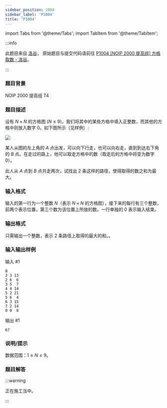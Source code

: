 ```yaml
---
sidebar_position: 1004
sidebar_label: 'P1004'
title: 'P1004'
---
```

import Tabs from '@theme/Tabs';
import TabItem from '@theme/TabItem';

:::info

此题目来自 [洛谷](https://www.luogu.com.cn/)，
原始题目与提交代码请前往 [P1004 \[NOIP 2000 提高组\] 方格取数 - 洛谷](https://www.luogu.com.cn/problem/P1004)。

:::

### 题目背景

NOIP 2000 提高组 T4

### 题目描述

设有 ${N}\times{N}$ 的方格图 (${N}\le{9}$)，我们将其中的某些方格中填入正整数，而其他的方格中则放入数字 $0$。如下图所示（见样例）:

![](https://cdn.luogu.com.cn/upload/image_hosting/0bpummja.png)

某人从图的左上角的 $A$ 点出发，可以向下行走，也可以向右走，直到到达右下角的 $B$ 点。在走过的路上，他可以取走方格中的数（取走后的方格中将变为数字 $0$）。

此人从 $A$ 点到 $B$ 点共走两次，试找出 $2$ 条这样的路径，使得取得的数之和为最大。

### 输入格式

输入的第一行为一个整数 $N$（表示 ${N}\times{N}$ 的方格图），接下来的每行有三个整数，前两个表示位置，第三个数为该位置上所放的数。一行单独的 $0$ 表示输入结束。

### 输出格式

只需输出一个整数，表示 $2$ 条路径上取得的最大的和。。

### 输入输出样例

输入 #1
```
8
2 3 13
2 6  6
3 5  7
4 4 14
5 2 21
5 6  4
6 3 15
7 2 14
0 0  0
```

输出 #1
```
67
```

### 说明/提示

数据范围：${1}\le{N}\le{9}$。

### 题目解答

:::warning

正在施工当中。

:::